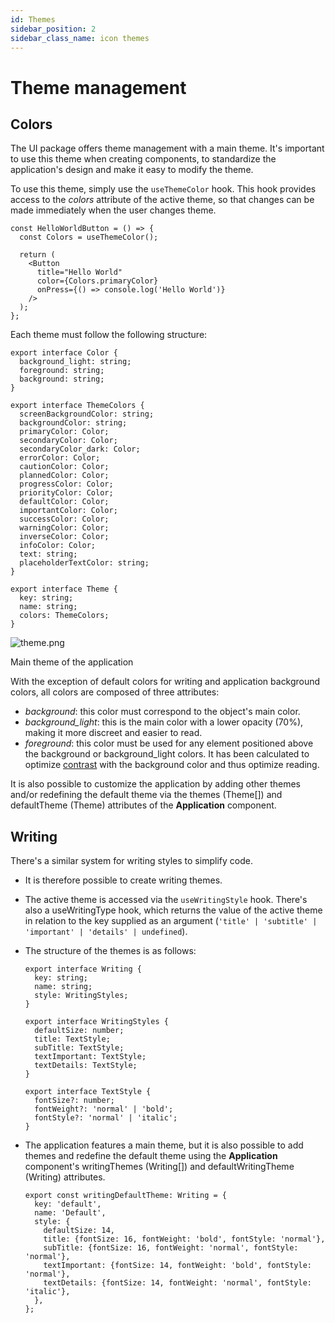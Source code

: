 ```yaml
---
id: Themes
sidebar_position: 2
sidebar_class_name: icon themes
---
```


# Theme management

## Colors

The UI package offers theme management with a main theme. It's important to use this theme when creating components, to standardize the application's design and make it easy to modify the theme.

To use this theme, simply use the `useThemeColor` hook. This hook provides access to the _colors_ attribute of the active theme, so that changes can be made immediately when the user changes theme.

```tsx
const HelloWorldButton = () => {
  const Colors = useThemeColor();

  return (
    <Button
      title="Hello World"
      color={Colors.primaryColor}
      onPress={() => console.log('Hello World')}
    />
  );
};
```

Each theme must follow the following structure:

```tsx
export interface Color {
  background_light: string;
  foreground: string;
  background: string;
}

export interface ThemeColors {
  screenBackgroundColor: string;
  backgroundColor: string;
  primaryColor: Color;
  secondaryColor: Color;
  secondaryColor_dark: Color;
  errorColor: Color;
  cautionColor: Color;
  plannedColor: Color;
  progressColor: Color;
  priorityColor: Color;
  defaultColor: Color;
  importantColor: Color;
  successColor: Color;
  warningColor: Color;
  inverseColor: Color;
  infoColor: Color;
  text: string;
  placeholderTextColor: string;
}

export interface Theme {
  key: string;
  name: string;
  colors: ThemeColors;
}
```

![theme.png](/img/en/theme.png)

Main theme of the application

With the exception of default colors for writing and application background colors, all colors are composed of three attributes:

- _background_: this color must correspond to the object's main color.
- _background_light_: this is the main color with a lower opacity (70%), making it more discreet and easier to read.
- _foreground_: this color must be used for any element positioned above the background or background_light colors. It has been calculated to optimize [contrast](https://coolors.co/contrast-checker/112a46-acc8e5) with the background color and thus optimize reading.

It is also possible to customize the application by adding other themes and/or redefining the default theme via the themes (Theme[]) and defaultTheme (Theme) attributes of the **Application** component.

## Writing

There's a similar system for writing styles to simplify code.

- It is therefore possible to create writing themes.
- The active theme is accessed via the `useWritingStyle` hook. There's also a useWritingType hook, which returns the value of the active theme in relation to the key supplied as an argument (`'title' | 'subtitle' | 'important' | 'details' | undefined`).
- The structure of the themes is as follows:

  ```tsx
  export interface Writing {
    key: string;
    name: string;
    style: WritingStyles;
  }

  export interface WritingStyles {
    defaultSize: number;
    title: TextStyle;
    subTitle: TextStyle;
    textImportant: TextStyle;
    textDetails: TextStyle;
  }

  export interface TextStyle {
    fontSize?: number;
    fontWeight?: 'normal' | 'bold';
    fontStyle?: 'normal' | 'italic';
  }
  ```

- The application features a main theme, but it is also possible to add themes and redefine the default theme using the **Application** component's writingThemes (Writing[]) and defaultWritingTheme (Writing) attributes.

  ```tsx
  export const writingDefaultTheme: Writing = {
    key: 'default',
    name: 'Default',
    style: {
      defaultSize: 14,
      title: {fontSize: 16, fontWeight: 'bold', fontStyle: 'normal'},
      subTitle: {fontSize: 16, fontWeight: 'normal', fontStyle: 'normal'},
      textImportant: {fontSize: 14, fontWeight: 'bold', fontStyle: 'normal'},
      textDetails: {fontSize: 14, fontWeight: 'normal', fontStyle: 'italic'},
    },
  };
  ```
